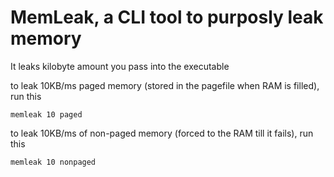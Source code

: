 # MemLeak, a CLI tool to purposly leak memory


It leaks kilobyte amount you pass into the executable


to leak 10KB/ms paged memory (stored in the pagefile when RAM is filled), run this

```
memleak 10 paged
```



to leak 10KB/ms of non-paged memory (forced to the RAM till it fails), run this

```
memleak 10 nonpaged
```